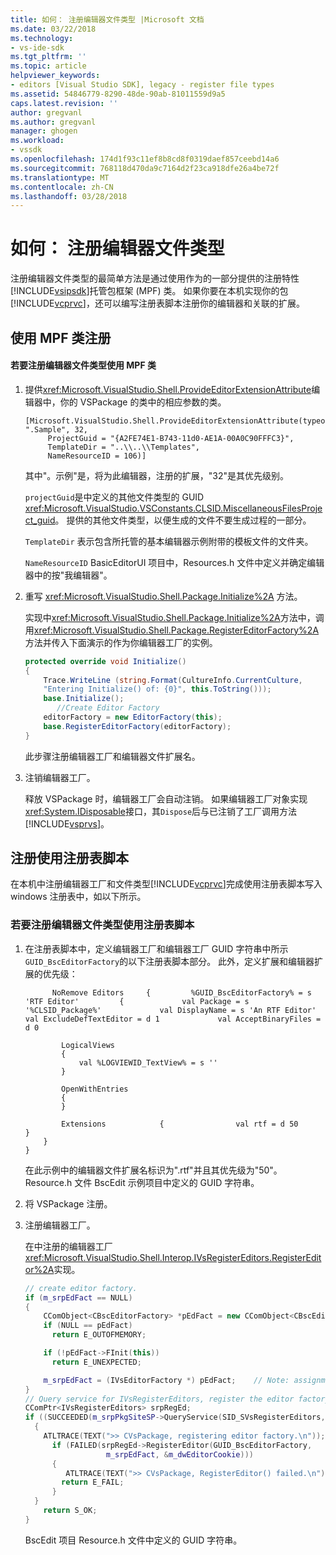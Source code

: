 ```yaml
---
title: 如何： 注册编辑器文件类型 |Microsoft 文档
ms.date: 03/22/2018
ms.technology:
- vs-ide-sdk
ms.tgt_pltfrm: ''
ms.topic: article
helpviewer_keywords:
- editors [Visual Studio SDK], legacy - register file types
ms.assetid: 54846779-8290-48de-90ab-81011559d9a5
caps.latest.revision: ''
author: gregvanl
ms.author: gregvanl
manager: ghogen
ms.workload:
- vssdk
ms.openlocfilehash: 174d1f93c11ef8b8cd8f0319daef857ceebd14a6
ms.sourcegitcommit: 768118d470da9c7164d2f23ca918dfe26a4be72f
ms.translationtype: MT
ms.contentlocale: zh-CN
ms.lasthandoff: 03/28/2018
---
```

# <a name="how-to-register-editor-file-types"></a>如何： 注册编辑器文件类型
注册编辑器文件类型的最简单方法是通过使用作为的一部分提供的注册特性[!INCLUDE[vsipsdk](../extensibility/includes/vsipsdk_md.md)]托管包框架 (MPF) 类。 如果你要在本机实现你的包[!INCLUDE[vcprvc](../code-quality/includes/vcprvc_md.md)]，还可以编写注册表脚本注册你的编辑器和关联的扩展。

## <a name="registration-using-mpf-classes"></a>使用 MPF 类注册

#### <a name="to-register-editor-file-types-using-mpf-classes"></a>若要注册编辑器文件类型使用 MPF 类

1.  提供<xref:Microsoft.VisualStudio.Shell.ProvideEditorExtensionAttribute>编辑器中，你的 VSPackage 的类中的相应参数的类。

    ```
    [Microsoft.VisualStudio.Shell.ProvideEditorExtensionAttribute(typeof(EditorFactory), ".Sample", 32,
         ProjectGuid = "{A2FE74E1-B743-11d0-AE1A-00A0C90FFFC3}",
         TemplateDir = "..\\..\\Templates",
         NameResourceID = 106)]
    ```

     其中"。示例"是，将为此编辑器，注册的扩展，"32"是其优先级别。

     `projectGuid`是中定义的其他文件类型的 GUID <xref:Microsoft.VisualStudio.VSConstants.CLSID.MiscellaneousFilesProject_guid>。 提供的其他文件类型，以便生成的文件不要生成过程的一部分。

     `TemplateDir` 表示包含所托管的基本编辑器示例附带的模板文件的文件夹。

     `NameResourceID` BasicEditorUI 项目中，Resources.h 文件中定义并确定编辑器中的按"我编辑器"。

2.  重写 <xref:Microsoft.VisualStudio.Shell.Package.Initialize%2A> 方法。

     实现中<xref:Microsoft.VisualStudio.Shell.Package.Initialize%2A>方法中，调用<xref:Microsoft.VisualStudio.Shell.Package.RegisterEditorFactory%2A>方法并传入下面演示的作为你编辑器工厂的实例。

    ```csharp
    protected override void Initialize()
    {
        Trace.WriteLine (string.Format(CultureInfo.CurrentCulture,
        "Entering Initialize() of: {0}", this.ToString()));
        base.Initialize();
           //Create Editor Factory
        editorFactory = new EditorFactory(this);
        base.RegisterEditorFactory(editorFactory);
    }
    ```

     此步骤注册编辑器工厂和编辑器文件扩展名。

3.  注销编辑器工厂。

     释放 VSPackage 时，编辑器工厂会自动注销。 如果编辑器工厂对象实现<xref:System.IDisposable>接口，其`Dispose`后与已注销了工厂调用方法[!INCLUDE[vsprvs](../code-quality/includes/vsprvs_md.md)]。

## <a name="registration-using-a-registry-script"></a>注册使用注册表脚本
 在本机中注册编辑器工厂和文件类型[!INCLUDE[vcprvc](../code-quality/includes/vcprvc_md.md)]完成使用注册表脚本写入 windows 注册表中，如以下所示。

### <a name="to-register-editor-file-types-using-a-registry-script"></a>若要注册编辑器文件类型使用注册表脚本

1.  在注册表脚本中，定义编辑器工厂和编辑器工厂 GUID 字符串中所示`GUID_BscEditorFactory`的以下注册表脚本部分。 此外，定义扩展和编辑器扩展的优先级：

    ```
          NoRemove Editors     {         %GUID_BscEditorFactory% = s 'RTF Editor'         {             val Package = s '%CLSID_Package%'             val DisplayName = s 'An RTF Editor'             val ExcludeDefTextEditor = d 1             val AcceptBinaryFiles = d 0

            LogicalViews
            {
                val %LOGVIEWID_TextView% = s ''
            }

            OpenWithEntries
            {
            }

            Extensions            {                val rtf = d 50            }
        }
    }
    ```

     在此示例中的编辑器文件扩展名标识为".rtf"并且其优先级为"50"。 Resource.h 文件 BscEdit 示例项目中定义的 GUID 字符串。

2.  将 VSPackage 注册。

3.  注册编辑器工厂。

     在中注册的编辑器工厂<xref:Microsoft.VisualStudio.Shell.Interop.IVsRegisterEditors.RegisterEditor%2A>实现。

    ```cpp
    // create editor factory.
    if (m_srpEdFact == NULL)
    {
        CComObject<CBscEditorFactory> *pEdFact = new CComObject<CBscEditorFactory>;
        if (NULL == pEdFact)
          return E_OUTOFMEMORY;

        if (!pEdFact->FInit(this))
          return E_UNEXPECTED;

        m_srpEdFact = (IVsEditorFactory *) pEdFact;    // Note: assignment to a smart pointer does an AddRef()
    }
    // Query service for IVsRegisterEditors, register the editor factory
    CComPtr<IVsRegisterEditors> srpRegEd;
    if ((SUCCEEDED(m_srpPkgSiteSP->QueryService(SID_SVsRegisterEditors, IID_IVsRegisterEditors,(void **)&srpRegEd ))) && (srpRegEd != NULL))
      {
        ATLTRACE(TEXT(">> CVsPackage, registering editor factory.\n"));
          if (FAILED(srpRegEd->RegisterEditor(GUID_BscEditorFactory,
                      m_srpEdFact, &m_dwEditorCookie)))
          {
             ATLTRACE(TEXT(">> CVsPackage, RegisterEditor() failed.\n"));
            return E_FAIL;
          }
      }
        return S_OK;
    }
    ```

     BscEdit 项目 Resource.h 文件中定义的 GUID 字符串。